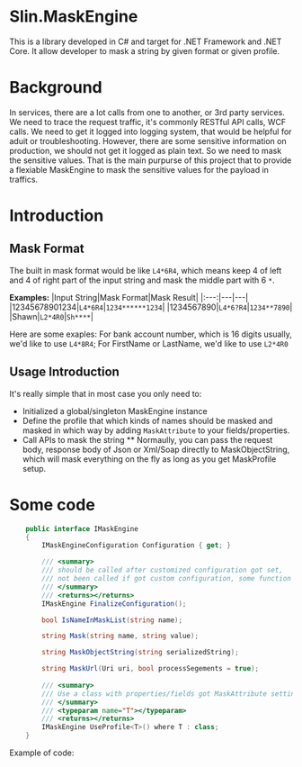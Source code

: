 # Slin.MaskEngine
This is a library developed in C# and target for .NET Framework and .NET Core. It allow developer to mask a string by given format or given profile.

# Background
In services, there are a lot calls from one to another, or 3rd party services. We need to trace the request traffic, it's commonly RESTful API calls, WCF calls. We need to get it logged into logging system, that would be helpful for aduit or troubleshooting. However, there are some sensitive information on production, we should not get it logged as plain text. So we need to mask the sensitive values. That is the main purpurse of this project that to provide a flexiable MaskEngine to mask the sensitive values for the payload in traffics.

# Introduction

## Mask Format
The built in mask format would be like `L4*6R4`, which means keep 4 of left and 4 of right part of the input string and mask the middle part with 6 `*`. 

**Examples:**
|Input String|Mask Format|Mask Result|
|:---:|---|---|
|12345678901234|`L4*6R4`|`1234******1234`|
|1234567890|`L4*6?R4`|`1234**7890`|
|Shawn|`L2*4R0`|`Sh****`|

Here are some exaples:
For bank account number, which is 16 digits usually, we'd like to use `L4*8R4`;
For FirstName or LastName, we'd like to use `L2*4R0`

## Usage Introduction
It's really simple that in most case you only need to:
* Initialized a global/singleton MaskEngine instance
* Define the profile that which kinds of names should be masked and masked in which way by adding `MaskAttribute` to your fields/properties.
* Call APIs to mask the string
** Normaully, you can pass the request body, response body of Json or Xml/Soap directly to MaskObjectString, which will mask everything on the fly as long as you get MaskProfile setup.


# Some code
```csharp
    public interface IMaskEngine
    {
        IMaskEngineConfiguration Configuration { get; }

        /// <summary>
        /// should be called after customized configuration got set,
        /// not been called if got custom configuration, some function may not working well.
        /// </summary>
        /// <returns></returns>
        IMaskEngine FinalizeConfiguration();

        bool IsNameInMaskList(string name);

        string Mask(string name, string value);

        string MaskObjectString(string serializedString);

        string MaskUrl(Uri uri, bool processSegements = true);
        
        /// <summary>
        /// Use a class with properties/fields got MaskAttribute setting
        /// </summary>
        /// <typeparam name="T"></typeparam>
        /// <returns></returns>
        IMaskEngine UseProfile<T>() where T : class;
    }
```


Example of code:
```
```




